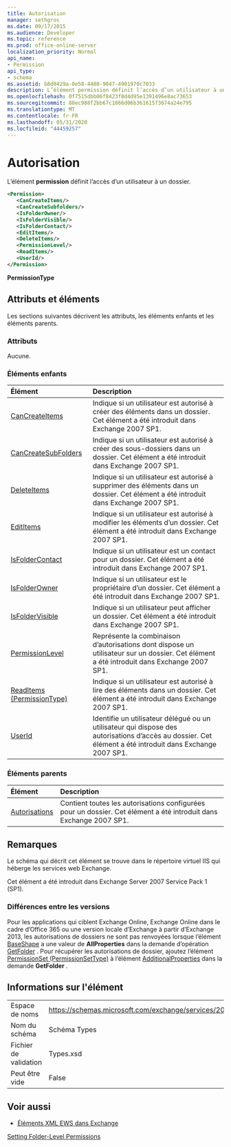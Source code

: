 ```yaml
---
title: Autorisation
manager: sethgros
ms.date: 09/17/2015
ms.audience: Developer
ms.topic: reference
ms.prod: office-online-server
localization_priority: Normal
api_name:
- Permission
api_type:
- schema
ms.assetid: b8d0429a-0e58-4480-9847-4901970c7033
description: L’élément permission définit l’accès d’un utilisateur à un dossier.
ms.openlocfilehash: 0f7515dbb06f8423f8d4d95e1391496e8ac73653
ms.sourcegitcommit: 88ec988f2bb67c1866d06b361615f3674a24e795
ms.translationtype: MT
ms.contentlocale: fr-FR
ms.lasthandoff: 05/31/2020
ms.locfileid: "44459257"
---
```

# <a name="permission"></a>Autorisation

L’élément **permission** définit l’accès d’un utilisateur à un dossier. 
  
```XML
<Permission>
   <CanCreateItems/>
   <CanCreateSubfolders/>
   <IsFolderOwner/>
   <IsFolderVisible/>
   <IsFolderContact/>
   <EditItems/>
   <DeleteItems/>
   <PermissionLevel/>
   <ReadItems/>
   <UserId/>
</Permission>
```

 **PermissionType**
## <a name="attributes-and-elements"></a>Attributs et éléments

Les sections suivantes décrivent les attributs, les éléments enfants et les éléments parents.
  
### <a name="attributes"></a>Attributs

Aucune.
  
### <a name="child-elements"></a>Éléments enfants

|**Élément**|**Description**|
|:-----|:-----|
|[CanCreateItems](cancreateitems.md) <br/> |Indique si un utilisateur est autorisé à créer des éléments dans un dossier. Cet élément a été introduit dans Exchange 2007 SP1.  <br/> |
|[CanCreateSubFolders](cancreatesubfolders.md) <br/> |Indique si un utilisateur est autorisé à créer des sous-dossiers dans un dossier. Cet élément a été introduit dans Exchange 2007 SP1.  <br/> |
|[DeleteItems](deleteitems.md) <br/> |Indique si un utilisateur est autorisé à supprimer des éléments dans un dossier. Cet élément a été introduit dans Exchange 2007 SP1.  <br/> |
|[EditItems](edititems.md) <br/> |Indique si un utilisateur est autorisé à modifier les éléments d’un dossier. Cet élément a été introduit dans Exchange 2007 SP1.  <br/> |
|[IsFolderContact](isfoldercontact.md) <br/> |Indique si un utilisateur est un contact pour un dossier. Cet élément a été introduit dans Exchange 2007 SP1.  <br/> |
|[IsFolderOwner](isfolderowner.md) <br/> |Indique si un utilisateur est le propriétaire d’un dossier. Cet élément a été introduit dans Exchange 2007 SP1.  <br/> |
|[IsFolderVisible](isfoldervisible.md) <br/> |Indique si un utilisateur peut afficher un dossier. Cet élément a été introduit dans Exchange 2007 SP1.  <br/> |
|[PermissionLevel](permissionlevel.md) <br/> |Représente la combinaison d’autorisations dont dispose un utilisateur sur un dossier. Cet élément a été introduit dans Exchange 2007 SP1.  <br/> |
|[ReadItems (PermissionType)](readitems-permissiontype.md) <br/> |Indique si un utilisateur est autorisé à lire des éléments dans un dossier. Cet élément a été introduit dans Exchange 2007 SP1.  <br/> |
|[UserId](userid.md) <br/> |Identifie un utilisateur délégué ou un utilisateur qui dispose des autorisations d’accès au dossier. Cet élément a été introduit dans Exchange 2007 SP1.  <br/> |
   
### <a name="parent-elements"></a>Éléments parents

|**Élément**|**Description**|
|:-----|:-----|
|[Autorisations](permissions.md) <br/> |Contient toutes les autorisations configurées pour un dossier. Cet élément a été introduit dans Exchange 2007 SP1.  <br/> |
   
## <a name="remarks"></a>Remarques

Le schéma qui décrit cet élément se trouve dans le répertoire virtuel IIS qui héberge les services web Exchange.
  
Cet élément a été introduit dans Exchange Server 2007 Service Pack 1 (SP1).
  
### <a name="version-differences"></a>Différences entre les versions

Pour les applications qui ciblent Exchange Online, Exchange Online dans le cadre d’Office 365 ou une version locale d’Exchange à partir d’Exchange 2013, les autorisations de dossiers ne sont pas renvoyées lorsque l’élément [BaseShape](baseshape.md) a une valeur de **AllProperties** dans la demande d’opération [GetFolder](getfolder-operation.md) . Pour récupérer les autorisations de dossier, ajoutez l’élément [PermissionSet (PermissionSetType)](permissionset-permissionsettype.md) à l’élément [AdditionalProperties](additionalproperties.md) dans la demande **GetFolder** . 
  
## <a name="element-information"></a>Informations sur l'élément

|||
|:-----|:-----|
|Espace de noms  <br/> |https://schemas.microsoft.com/exchange/services/2006/types  <br/> |
|Nom du schéma  <br/> |Schéma Types  <br/> |
|Fichier de validation  <br/> |Types.xsd  <br/> |
|Peut être vide  <br/> |False  <br/> |
   
## <a name="see-also"></a>Voir aussi



- [Éléments XML EWS dans Exchange](ews-xml-elements-in-exchange.md)


[Setting Folder-Level Permissions](https://msdn.microsoft.com/library/c7530e86-5112-401c-b10a-9c054ae59f07%28Office.15%29.aspx)

